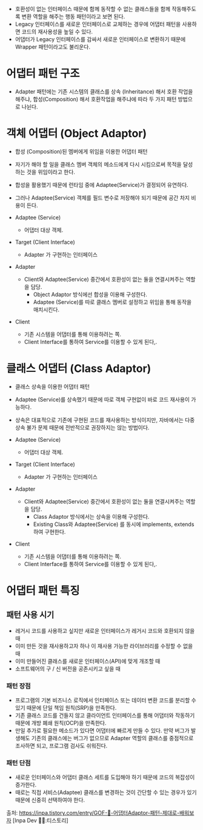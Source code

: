 - 호환성이 없는 인터페이스 때문에 함께 동작할 수 없는 클래스들을 함께 작동해주도록 변환 역할을 해주는 행동 패턴이라고 보면 된다.
- Legacy 인터페이스를 새로운 인터페이스로 교체하는 경우에 어댑터 패턴을 사용하면 코드의 재사용성을 높일 수 있다.
- 어댑터가 Legacy 인터페이스를 감싸서 새로운 인터페이스로 변환하기 때문에 Wrapper 패턴이라고도 불리운다.

# 어댑터 패턴 구조

- Adapter 패턴에는 기존 시스템의 클래스를 상속 (Inheritance) 해서 호환 작업을 해주냐, 합성(Composition) 해서 호환작업을 해주냐에 따라 두 가지 패턴 방법으로 나뉜다.

# 객체 어댑터 (Object Adaptor)

- 합성 (Composition)된 멤버에게 위임을 이용한 어댑터 패턴
- 자기가 해야 할 일을 클래스 멤버 객체의 메소드에게 다시 시킴으로써 목적을 달성하는 것을 위임이라고 한다.
- 합성을 활용했기 때문에 런타임 중에 Adaptee(Service)가 결정되어 유연하다.
- 그러나 Adaptee(Service) 객체를 필드 변수로 저장해야 되기 때문에 공간 차지 비용이 든다.


- Adaptee (Service)
  - 어댑터 대상 객체.
- Target (Client Interface)
  - Adapter 가 구현하는 인터페이스
- Adapter
  - Client와 Adaptee(Service) 중간에서 호환성이 없는 둘을 연결시켜주는 역할을 담당.
    - Object Adaptor 방식에선 합성을 이용해 구성한다.
    - Adaptee (Service)를 따로 클래스 멤버로 설정하고 위임을 통해 동작을 매치시킨다.
- Client
  - 기존 시스템을 어댑터를 통해 이용하려는 쪽. 
  - Client Interface를 통하여 Service를 이용할 수 있게 된다,.


# 클래스 어댑터 (Class Adaptor)

- 클래스 상속을 이용한 어댑터 패턴
- Adaptee (Service)를 상속했기 때문에 따로 객체 구현없이 바로 코드 재사용이 가능하다.
- 상속은 대표적으로 기존에 구현된 코드를 재사용하는 방식이지만, 자바에서는 다중 상속 불가 문제 때문에 전반적으로 권장하지는 않는 방법이다.


- Adaptee (Service)
    - 어댑터 대상 객체.
- Target (Client Interface)
    - Adapter 가 구현하는 인터페이스
- Adapter
    - Client와 Adaptee(Service) 중간에서 호환성이 없는 둘을 연결시켜주는 역할을 담당.
        - Class Adaptor 방식에서는 상속을 이용해 구성한다.
        - Existing Class와 Adaptee(Service) 를 동시에 implements, extends 하여 구현한다.
- Client
    - 기존 시스템을 어댑터를 통해 이용하려는 쪽.
    - Client Interface를 통하여 Service를 이용할 수 있게 된다,.


# 어댑터 패턴 특징

## 패턴 사용 시기

- 레거시 코드를 사용하고 싶지만 새로운 인터페이스가 레거시 코드와 호환되지 않을 때
- 이미 만든 것을 재사용하고자 하나 이 재사용 가능한 라이브러리를 수정할 수 없을 때
- 이미 만들어진 클래스를 새로운 인터페이스(API)에 맞게 개조할 때
- 소프트웨어의 구 / 신 버전을 공존시키고 싶을 때


### 패턴 장점

- 프로그램의 기본 비즈니스 로직에서 인터페이스 또는 데이터 변환 코드를 분리할 수 있기 때문에 단일 책임 원칙(SRP)을 만족한다.
- 기존 클래스 코드를 건들지 않고 클라이언트 인터페이스를 통해 어댑터와 작동하기 때문에 개방 폐쇄 원칙(OCP)을 만족한다.
- 만일 추가로 필요한 메소드가 있다면 어댑터에 빠르게 만들 수 있다. 만약 버그가 발생해도 기존의 클래스에는 버그가 없으므로 Adapter 역할의 클래스를 중점적으로 조사하면 되고, 프로그램 검사도 쉬워진다.

### 패턴 단점

- 새로운 인터페이스와 어댑터 클래스 세트를 도입해야 하기 때문에 코드의 복잡성이 증가한다.
- 때로는 직접 서비스(Adaptee) 클래스를 변경하는 것이 간단할 수 있는 경우가 있기 때문에 신중히 선택하여야 한다.



출처: https://inpa.tistory.com/entry/GOF-💠-어댑터Adaptor-패턴-제대로-배워보자 [Inpa Dev 👨‍💻:티스토리]
